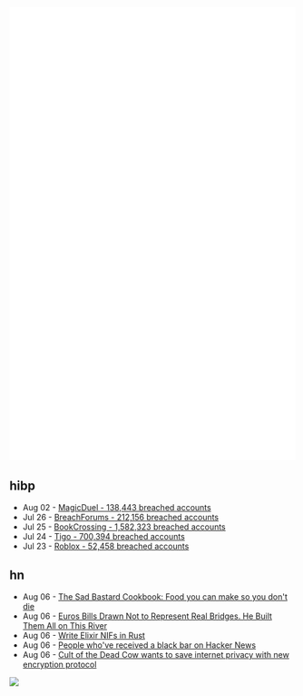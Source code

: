 ![Metrics](https://raw.githubusercontent.com/phixion/phixion/master/metrics.svg)

## hibp

<!--
for https://github.com/phixion/phixion/blob/main/.github/workflows/feeds.yml
-->
<!--START_SECTION:haveibeenpwnd-->
- Aug 02 - [MagicDuel - 138,443 breached accounts](https://haveibeenpwned.com/PwnedWebsites#MagicDuel)
- Jul 26 - [BreachForums - 212,156 breached accounts](https://haveibeenpwned.com/PwnedWebsites#BreachForums)
- Jul 25 - [BookCrossing - 1,582,323 breached accounts](https://haveibeenpwned.com/PwnedWebsites#BookCrossing)
- Jul 24 - [Tigo - 700,394 breached accounts](https://haveibeenpwned.com/PwnedWebsites#Tigo)
- Jul 23 - [Roblox - 52,458 breached accounts](https://haveibeenpwned.com/PwnedWebsites#Roblox)
<!--END_SECTION:haveibeenpwnd-->

## hn

<!--
for https://github.com/phixion/phixion/blob/main/.github/workflows/feeds.yml
-->
<!--START_SECTION:hn-->
- Aug 06 - [The Sad Bastard Cookbook: Food you can make so you don't die](https://traumbooks.itch.io/the-sad-bastard-cookbook)
- Aug 06 - [Euros Bills Drawn Not to Represent Real Bridges. He Built Them All on This River](https://www.boredpanda.com/euro-notes-real-bridges-comparison-robin-stam/)
- Aug 06 - [Write Elixir NIFs in Rust](https://docs.rs/crate/rustler/latest)
- Aug 06 - [People who've received a black bar on Hacker News](https://bear.willmeyers.net/whos-received-a-black-bar/)
- Aug 06 - [Cult of the Dead Cow wants to save internet privacy with new encryption protocol](https://gizmodo.com/cult-of-the-dead-cow-launches-veilid-encryption-project-1850699803)
<!--END_SECTION:hn-->

<!--
for https://yhype.me
-->
![](https://hit.yhype.me/github/profile?user_id=13013670)
